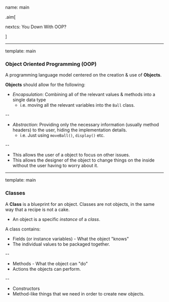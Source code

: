 name: main

.aim[<div>
nextcs: You Down With OOP?
</div>]

---
template: main

### Object Oriented Programming (OOP)

A programming language model centered on the creation & use of __Objects__.


__Objects__ should allow for the following:
- _Encapsulation_: Combining all of the relevant values & methods into a single data type
  - i.e. moving all the relevant variables into the `Ball` class.

--
- _Abstraction_: Providing only the necessary information (usually method headers) to the user, hiding the implementation details.
  - i.e. Just using `moveBall()`, `display()` etc.

--
  - This allows the user of a object to focus on other issues.
  - This allows the designer of the object to change things on the inside without the user having to worry about it.

---
template: main

### Classes
A __Class__ is a blueprint for an object. Classes are not objects, in the same way that a recipe is not a cake.

- An object is a specific _instance_ of a _class_.

A class contains:
- Fields (or instance variables) - What the object "knows"
 - The individual values to be packaged together.

--
- Methods - What the object can "do"
 - Actions the objects can perform.

--
- Constructors
 - Method-like things that we need in order to create new objects.
